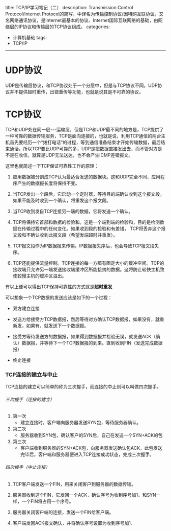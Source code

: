 title: TCP/IP学习笔记（二）
description: Transmission Control Protocol/Internet Protocol的简写，中译名为传输控制协议/因特网互联协议，又名网络通讯协议，是Internet最基本的协议、Internet国际互联网络的基础，由网络层的IP协议和传输层的TCP协议组成。
categories: 
- 计算机基础
tags:
- TCP/IP

---

# UDP协议

UDP是传输层协议，和TCP协议处于一个分层中，但是与TCP协议不同，UDP协议并不提供超时重传，出错重传等功能，也就是说其是不可靠的协议。

# TCP协议

TCP和UDP处在同一层---运输层，但是TCP和UDP最不同的地方是，TCP提供了一种可靠的数据传输服务，TCP是面向连接的，也就是说，利用TCP通信的两台主机首先要经历一个“拨打电话”的过程，等到通信准备结束才开始传输数据，最后结束通话。所以TCP要比UDP可靠的多，UDP是把数据直接发出去，而不管对方是不是在收信，就算是UDP无法送达，也不会产生ICMP差错报文。

这里也就简述一下TCP保证可靠性工作的原理：

1. 应用数据被分割成TCP认为最适合发送的数据块。这和UDP完全不同，应用程序产生的数据报长度将保持不变。

2. 当TCP发出一个段后，它启动一个定时器，等待目的端确认收到这个报文段。如果不能及时收到一个确认，将重发这个报文段。

3. 当TCP收到发自TCP连接另一端的数据，它将发送一个确认。

4. TCP将保持它首部和数据的检验和。这是一个端到端的检验和，目的是检测数据在传输过程中的任何变化。如果收到段的检验和有差错， TCP将丢弃这个报文段和不确认收到此报文段（希望发端超时并重发）。

5. TCP报文段作为IP数据报来传输。IP数据报失序后，也会导致TCP报文段失序。

6. TCP还能提供流量控制。TCP连接的每一方都有固定大小的缓冲空间。TCP的接收端只允许另一端发送接收端缓冲区所能接纳的数据。这将防止较快主机致使较慢主机的缓冲区溢出。

有以上便可以得出TCP保持可靠性的方式就是**超时重发**

可以想象一个TCP数据的发送应该是如下的一个过程：

- 双方建立连接

- 发送方给接受方TCP数据报，然后等待对方确认TCP数据报，如果没有，就重新发，如果有，就发送下一个数据报。

- 接受方等待发送方的数据报，如果得到数据报并检验无误，就发送ACK（确认）数据报，并等待下一个TCP数据报的到来。直到收到FIN（发送完成数据报）

- 终止连接

### TCP连接的建立与中止

TCP连接的建立可以简单的称为三次握手，而连接的中止则可以叫做四次握手。

###### 三次握手（连接的建立）

1. 第一次
	- 建立连接时，客户端向服务器发送SYN包，等待服务器确认。
2. 第二次
	- 服务器收到SYN包，确认客户的SYN后，自己在发送一个SYN+ACK的包
3. 第三次
	- 客户端收到服务器的SYN+ACK包，向服务器发送确认包ACK，此包发送完毕后，客户端和服务器便进入TCP连接成功状态，完成三次握手。

###### 四次握手（中止连接）

1. TCP客户端发送一个FIN，用来关闭客户到服务器的数据传输。

2. 服务器收到这个FIN，它发回一个ACK，确认序号为收到序号加1。和SYN一样，一个FIN将占用一个序号。

3. 服务器关闭客户端的连接，发送一个FIN给客户端。

4. 客户端发回ACK报文确认，并将确认序号设置为收到序号加1.